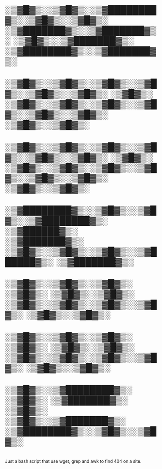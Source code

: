 #  ░▒▓█▓▒░░▒▓█▓▒░░▒▓████████▓▒░░▒▓█▓▒░░▒▓█▓▒░       ░▒▓███████▓▒░░▒▓███████▓▒░ ░▒▓█▓▒░░▒▓███████▓▒░ ░▒▓████████▓▒░░▒▓███████▓▒░
#  ░▒▓█▓▒░░▒▓█▓▒░░▒▓█▓▒░░▒▓█▓▒░░▒▓█▓▒░░▒▓█▓▒░      ░▒▓█▓▒░       ░▒▓█▓▒░░▒▓█▓▒░░▒▓█▓▒░░▒▓█▓▒░░▒▓█▓▒░░▒▓█▓▒░       ░▒▓█▓▒░░▒▓█▓▒░
#  ░▒▓█▓▒░░▒▓█▓▒░░▒▓█▓▒░░▒▓█▓▒░░▒▓█▓▒░░▒▓█▓▒░      ░▒▓█▓▒░       ░▒▓█▓▒░░▒▓█▓▒░░▒▓█▓▒░░▒▓█▓▒░░▒▓█▓▒░░▒▓█▓▒░       ░▒▓█▓▒░░▒▓█▓▒░
#  ░▒▓████████▓▒░░▒▓█▓▒░░▒▓█▓▒░░▒▓████████▓▒░       ░▒▓██████▓▒░ ░▒▓███████▓▒░ ░▒▓█▓▒░░▒▓█▓▒░░▒▓█▓▒░░▒▓██████▓▒░  ░▒▓███████▓▒░
#         ░▒▓█▓▒░░▒▓█▓▒░░▒▓█▓▒░       ░▒▓█▓▒░             ░▒▓█▓▒░░▒▓█▓▒░       ░▒▓█▓▒░░▒▓█▓▒░░▒▓█▓▒░░▒▓█▓▒░       ░▒▓█▓▒░░▒▓█▓▒░
#         ░▒▓█▓▒░░▒▓█▓▒░░▒▓█▓▒░       ░▒▓█▓▒░             ░▒▓█▓▒░░▒▓█▓▒░       ░▒▓█▓▒░░▒▓█▓▒░░▒▓█▓▒░░▒▓█▓▒░       ░▒▓█▓▒░░▒▓█▓▒░
#         ░▒▓█▓▒░░▒▓████████▓▒░       ░▒▓█▓▒░      ░▒▓███████▓▒░ ░▒▓█▓▒░       ░▒▓█▓▒░░▒▓███████▓▒░ ░▒▓████████▓▒░░▒▓█▓▒░░▒▓█▓▒░
#                                                                                                                                
#                                                                                                                                

Just a bash script that use wget, grep and awk to find 404 on a site.